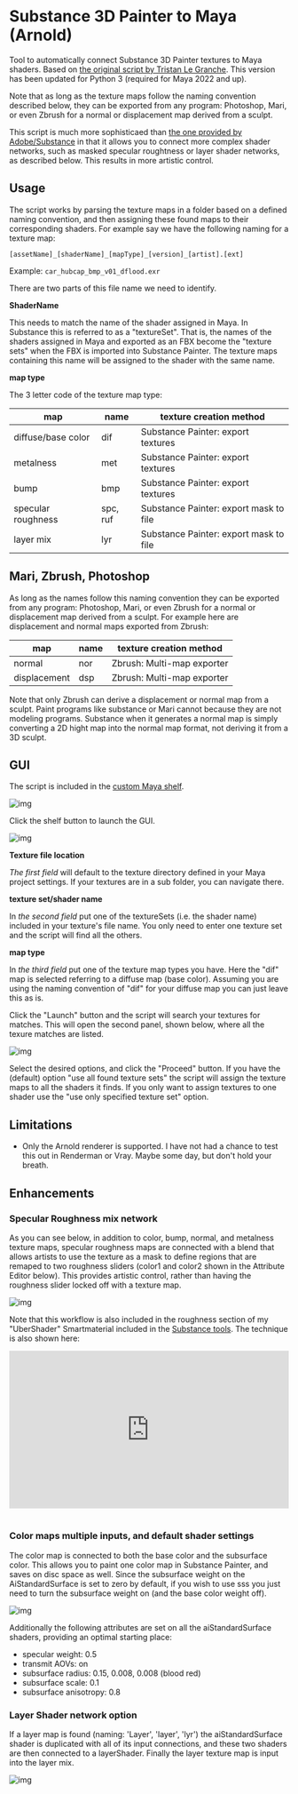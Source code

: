 # Substance 3D Painter to Maya (Arnold)

Tool to automatically connect Substance 3D Painter textures to Maya shaders. Based on [the original script by Tristan Le Granche](https://github.com/Strangenoise/SubstancePainterToMaya). This version has been updated for Python 3 (required for Maya 2022 and up). 

Note that as long as the texture maps follow the naming convention described below, they can be exported from any program: Photoshop, Mari, or even Zbrush for a normal or displacement map derived from a sculpt. 

This script is much more sophisticaed than [the one provided by Adobe/Substance](https://substance3d.adobe.com/documentation/integrations/apply-workflow-to-maps-223054251.html) in that it allows you to connect more complex shader networks, such as masked specular roughtness or layer shader networks, as described below. This results in more artistic control.

## Usage

The script works by parsing the texture maps in a folder based on a defined naming convention, and then assigning these found maps to their corresponding shaders.
For example say we have the following naming for a texture map:

```[assetName]_[shaderName]_[mapType]_[version]_[artist].[ext]```

Example: ```car_hubcap_bmp_v01_dflood.exr```

There are two parts of this file name we need to identify.

**ShaderName**

This needs to match the name of the shader assigned in Maya. In Substance this is referred to as a "textureSet". That is, the names of the shaders assigned in Maya and exported as an FBX become the "texture sets" when the FBX is imported into Substance Painter. The texture maps containing this name will be assigned to the shader with the same name. 

**map type**

 The 3 letter code of the texture map type:

| map | name | texture creation method 
|----|----|----
| diffuse/base color | dif | Substance Painter: export textures
| metalness | met  | Substance Painter: export textures
|  bump | bmp  | Substance Painter: export textures
| specular roughness | spc, ruf | Substance Painter: export mask to file
| layer mix | lyr | Substance Painter: export mask to file

## Mari, Zbrush, Photoshop 

As long as the names follow this naming convention they can be exported from any program: Photoshop, Mari, or even Zbrush for a normal or displacement map derived from a sculpt. For example here are displacement and normal maps exported from Zbrush: 

| map | name | texture creation method 
|----|----|----
normal | nor | Zbrush: Multi-map exporter
| displacement | dsp | Zbrush: Multi-map exporter


Note that only Zbrush can derive a displacement or normal map from a sculpt. Paint programs like substance or Mari cannot because they are not modeling programs. Substance when it generates a normal map is simply converting a 2D hight map into the normal map format, not deriving it from a 3D sculpt.

## GUI

The script is included in the [custom Maya shelf](Maya.md#maya-shelf).

![img](img/maya_shelf.jpg)

Click the shelf button to launch the GUI. 

![img](img/sp2m_gui1.jpg)

**Texture file location**

*The first field* will default to the texture directory defined in your Maya project settings. If your textures are in a sub folder, you can navigate there. 

**texture set/shader name**

In *the second field* put one of the textureSets (i.e. the shader name) included in your texture's file name. You only need to enter one texture set and the script will find all the others.  

**map type**

In *the third field* put one of the texture map types you have. Here the "dif" map is selected referring to a diffuse map (base color). Assuming you are using the naming convention of "dif" for your diffuse map you can just leave this as is.

Click  the "Launch" button and the script will search your textures for matches. This will open the second panel, shown below, where all the texure matches are listed. 

![img](img/sp2m_gui2.jpg)

Select the desired options, and click the "Proceed" button. If you have the (default) option "use all found texture sets" the script will assign the texture maps to all the shaders it finds. If you only want to assign textures to one shader use the "use only specified texture set" option.


## Limitations
 - Only the Arnold renderer is supported. I have not had a chance to test this out in Renderman or Vray. Maybe some day, but don't hold your breath.

## Enhancements

### Specular Roughness mix network
 
As you can see below, in addition to color, bump, normal, and metalness texture maps, specular roughness maps are connected with a blend that allows artists to use the texture as a mask to define regions that are remaped to two roughness sliders (color1 and color2 shown in the Attribute Editor below). This provides artistic control, rather than having the roughness slider locked off with a texture map.

![img](img/sp2m_roughness.jpg)

Note that this workflow is also included in the roughness section of my "UberShader" Smartmaterial included in the [Substance tools](Substance.md). The technique is also shown here:

<div style="padding:56.25% 0 0 0;position:relative;"><iframe src="https://player.vimeo.com/video/326948120?h=da9e609785&amp;badge=0&amp;autopause=0&amp;player_id=0&amp;app_id=58479" frameborder="0" allow="autoplay; fullscreen; picture-in-picture" allowfullscreen style="position:absolute;top:0;left:0;width:100%;height:100%;" title="Substance Painter: A better way to export roughness maps for artistic control"></iframe></div><script src="https://player.vimeo.com/api/player.js"></script><br>

### Color maps multiple inputs, and default shader settings

The color map is connected to both the base color and the subsurface color. This allows you to paint one color map in Substance Painter, and saves on disc space as well. Since the subsurface weight on the AiStandardSurface is set to zero by default, if you wish to use sss you just need to turn the subsurface weight on (and the base color weight off).

![img](img/sp2m_sss.jpg)

Additionally the following attributes are set on all the aiStandardSurface shaders, providing an optimal starting place:

- specular weight: 0.5
- transmit AOVs: on
- subsurface radius: 0.15, 0.008, 0.008 (blood red)
- subsurface scale: 0.1
- subsurface anisotropy: 0.8


### Layer Shader network option
 
If a layer map is found (naming: 'Layer', 'layer', 'lyr') the aiStandardSurface shader is duplicated with all of its input connections, and these two shaders are then connected to a layerShader. Finally the layer texture map is input into the layer mix. 
 
![img](img/sp2m_layer.jpg)
   


